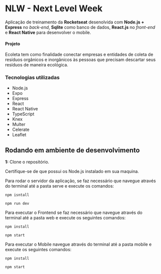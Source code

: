 # NLW - Next Level Week

Aplicação de treinamento da **Rocketseat** desenolvida com **Node.js + Express** no *back-end*, **Sqlite** como banco de dados, **React.js** no *front-end* e **React Native** para desenvolver o mobile.

#### Projeto 
Ecoleta tem como finalidade conectar empresas e entidades de coleta de resíduos orgânicos e inorgânicos às pessoas que precisam descartar seus resíduos de maneira ecológica.

### Tecnologias utilizadas 
- Node.js
- Expo
- Express
- React
- React Native
- TypeScript
- Knex
- Multer
- Celerate
- Leaflet

## Rodando em ambiente de desenvolvimento

**1:** Clone o repositório.

Certifique-se de que possui os Node.js instalado em sua maquina.

Para rodar o servidor da aplicação, se faz necessário que navegue através do terminal até a pasta serve e execute os comandos:

```
npm isntall

npm run dev
```

Para executar o Frontend se faz necessário que navegue através do terminal até a pasta web e execute os seguintes comandos:

```
npm install

npm start

```

Para executar o Mobile navegue através do terminal até a pasta mobile e execute os seguintes comandos:

```
npm install

npm start

```
